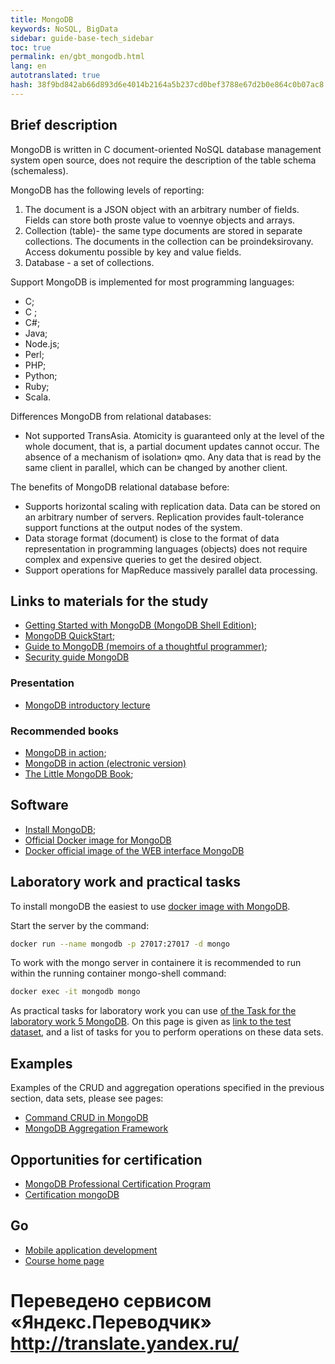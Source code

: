 ```yaml
--- 
title: MongoDB 
keywords: NoSQL, BigData 
sidebar: guide-base-tech_sidebar 
toc: true 
permalink: en/gbt_mongodb.html 
lang: en 
autotranslated: true 
hash: 38f9bd842ab66d893d6e4014b2164a5b237cd0bef3788e67d2b0e864c0b07ac8 
--- 
```



## Brief description 

MongoDB is written in C document-oriented NoSQL database management system open source, does not require the description of the table schema (schemaless). 

MongoDB has the following levels of reporting: 
1. The document is a JSON object with an arbitrary number of fields. Fields can store both proste value to voennye objects and arrays. 
2. Collection (table)- the same type documents are stored in separate collections. The documents in the collection can be proindeksirovany. Access dokumentu possible by key and value fields. 
3. Database - a set of collections. 

Support MongoDB is implemented for most programming languages: 
- C; 
- C ; 
- C#; 
- Java; 
- Node.js; 
- Perl; 
- PHP; 
- Python; 
- Ruby; 
- Scala. 

Differences MongoDB from relational databases: 
- Not supported TransAsia. Atomicity is guaranteed only at the level of the whole document, that is, a partial document updates cannot occur. 
The absence of a mechanism of isolation» qmo. Any data that is read by the same client in parallel, which can be changed by another client. 

The benefits of MongoDB relational database before: 
- Supports horizontal scaling with replication data. Data can be stored on an arbitrary number of servers. Replication provides fault-tolerance support functions at the output nodes of the system. 
- Data storage format (document) is close to the format of data representation in programming languages (objects) does not require complex and expensive queries to get the desired object. 
- Support operations for MapReduce massively parallel data processing. 


## Links to materials for the study 

* [Getting Started with MongoDB (MongoDB Shell Edition)](https://docs.mongodb.com/getting-started/shell/); 
* [MongoDB QuickStart](http://www.w3ii.com/ru/mongodb/mongodb_quick_guide.html); 
* [Guide to MongoDB (memoirs of a thoughtful programmer)](http://proselyte.net/tutorials/mongodb/); 
* [Security guide MongoDB](http://security-corp.org/administration/sys_admin/39539-rukovodstvo-po-bezopasnosti-mongodb.html) 

### Presentation 
* [MongoDB introductory lecture](https://www.youtube.com/watch?v=tgckAOyjXPI) 

### Recommended books 

* [MongoDB in action](https://www.ozon.ru/context/detail/id/8688130/); 
* [MongoDB in action (electronic version)](https://cafe-aristokrat.nethouse.ru/static/doc/0000/0000/0165/165988.c2f3acpbax.pdf) 
* [The Little MongoDB Book](http://www.pvsm.ru/download/mongodb-ru.pdf); 


## Software 

* [Install MongoDB](https://docs.mongodb.com/manual/installation/); 
* [Official Docker image for MongoDB](https://hub.docker.com/_/mongo/) 
* [Docker official image of the WEB interface MongoDB](https://hub.docker.com/_/mongo-express/) 

## Laboratory work and practical tasks 

To install mongoDB the easiest to use [docker image with MongoDB](https://hub.docker.com/_/mongo/). 

Start the server by the command: 
```sh
docker run --name mongodb -p 27017:27017 -d mongo
``` 
To work with the mongo server in containere it is recommended to run within the running container mongo-shell command: 
```sh
docker exec -it mongodb mongo
``` 

As practical tasks for laboratory work you can use [of the Task for the laboratory work 5 MongoDB](https://github.com/mesdt/course/wiki/Tasks-Mongo). On this page is given as [link to the test dataset](https://yadi.sk/d/3l92O1G6fJst5), and a list of tasks for you to perform operations on these data sets. 

## Examples 

Examples of the CRUD and aggregation operations specified in the previous section, data sets, please see pages: 
* [Command CRUD in MongoDB](https://github.com/mesdt/course/wiki/Cheat-list-Mongo) 
* [MongoDB Aggregation Framework](https://github.com/mesdt/course/wiki/Cheat-list-Mongo-Aggregation-Framework) 

## Opportunities for certification 

* [MongoDB Professional Certification Program ](https://university.mongodb.com/certification) 
* [Certification mongoDB](https://habrahabr.ru/post/273011/) 

## Go 

* [Mobile application development](gbt_mobile.html) 
* [Course home page](gbt_landing-page.html) 



 # Переведено сервисом «Яндекс.Переводчик» http://translate.yandex.ru/